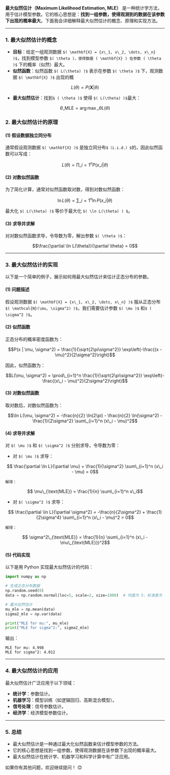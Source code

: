 **最大似然估计（Maximum Likelihood Estimation, MLE）** 是一种统计学方法，用于估计模型参数。它的核心思想是：**找到一组参数，使得观测到的数据在该参数下出现的概率最大**。下面我会详细解释最大似然估计的概念、原理和实现方法。

***

### **1. 最大似然估计的概念**

*   **目标**：给定一组观测数据 `$( \mathbf{X} = {x\_1, x\_2, \dots, x\_n} )$`，找到模型参数 `$( \theta )，使得数据 ( \mathbf{X} ) 在参数 ( \theta )$` 下的概率（似然）最大。
*   **似然函数**：似然函数 `$( L(\theta) )$` 表示在参数 `$( \theta )$` 下，观测数据 `$( \mathbf{X} )$` 出现的概

```math
L(\theta) = P(\mathbf{X} | \theta)
```

*   **最大似然估计**：找到`$ ( \theta )$` 使得 `$( L(\theta) )$`最大：

```math
        \theta\_{\text{MLE}} = \arg\max\_{\theta} L(\theta)
```

### **2. 最大似然估计的原理**

#### **(1) 假设数据独立同分布**

通常假设观测数据 `$( \mathbf{X} )$` 是独立同分布`$（i.i.d.）$`的，因此似然函数可以写成：

```math
L(\theta) = \prod\_{i=1}^n P(x\_i | \theta)
```

#### **(2) 对数似然函数**

为了简化计算，通常对似然函数取对数，得到对数似然函数：

```math
\ln L(\theta) = \sum\_{i=1}^n \ln P(x\_i | \theta)
```

最大化 `$( L(\theta) )$` 等价于最大化 `$( \ln L(\theta) ) $`。

#### **(3) 求导并求解**

对对数似然函数求导，令导数为零，解出参数 `$( \theta )$`：

```math
\frac{\partial \ln L(\theta)}{\partial \theta} = 0
```

***

### **3. 最大似然估计的实现**

以下是一个简单的例子，展示如何用最大似然估计来估计正态分布的参数。

#### **(1) 问题描述**

假设观测数据 `$( \mathbf{X} = {x\_1, x\_2, \dots, x\_n} )$` 服从正态分布 `$( \mathcal{N}(\mu, \sigma^2) )$`，我们需要估计参数 `$( \mu )$` 和`$ ( \sigma^2 )$`。

#### **(2) 似然函数**

正态分布的概率密度函数为：

```math
P(x | \mu, \sigma^2) = \frac{1}{\sqrt{2\pi\sigma^2}} \exp\left(-\frac{(x - \mu)^2}{2\sigma^2}\right)
```

因此，似然函数为：

```math
L(\mu, \sigma^2) = \prod\_{i=1}^n \frac{1}{\sqrt{2\pi\sigma^2}} \exp\left(-\frac{(x\_i - \mu)^2}{2\sigma^2}\right)
```

#### **(3) 对数似然函数**

取对数后，对数似然函数为：

```math
\ln L(\mu, \sigma^2) = -\frac{n}{2} \ln(2\pi) - \frac{n}{2} \ln(\sigma^2) - \frac{1}{2\sigma^2} \sum\_{i=1}^n (x\_i - \mu)^2
```

#### **(4) 求导并求解**

对 `$( \mu )$` 和 `$( \sigma^2 )$` 分别求导，令导数为零：

*   对 `$( \mu )$` 求导：

```math
    \frac{\partial \ln L}{\partial \mu} = \frac{1}{\sigma^2} \sum\_{i=1}^n (x\_i - \mu) = 0
```

    解得：

```math
    \mu\_{\text{MLE}} = \frac{1}{n} \sum\_{i=1}^n x\_i
```

*   对 `$( \sigma^2 )$` 求导：

```math
    \frac{\partial \ln L}{\partial \sigma^2} = -\frac{n}{2\sigma^2} + \frac{1}{2\sigma^4} \sum\_{i=1}^n (x\_i - \mu)^2 = 0
```

    解得：

```math
    \sigma^2\_{\text{MLE}} = \frac{1}{n} \sum\_{i=1}^n (x\_i - \mu\_{\text{MLE}})^2
```

#### **(5) 代码实现**

以下是用 Python 实现最大似然估计的代码：

```python
import numpy as np

# 生成正态分布数据
np.random.seed(0)
data = np.random.normal(loc=5, scale=2, size=1000)  # 均值为 5，标准差为 2

# 最大似然估计
mu_mle = np.mean(data)
sigma2_mle = np.var(data)

print("MLE for mu:", mu_mle)
print("MLE for sigma^2:", sigma2_mle)
```

输出：

    MLE for mu: 4.998
    MLE for sigma^2: 4.012

***

### **4. 最大似然估计的应用**

最大似然估计广泛应用于以下领域：

*   **统计学**：参数估计。
*   **机器学习**：模型训练（如逻辑回归、高斯混合模型）。
*   **信号处理**：信号参数估计。
*   **经济学**：经济模型参数估计。

***

### **5. 总结**

*   最大似然估计是一种通过最大化似然函数来估计模型参数的方法。
*   它的核心思想是找到一组参数，使得观测数据在该参数下出现的概率最大。
*   最大似然估计在统计学、机器学习和科学计算中有广泛应用。

如果你有其他问题，欢迎继续提问！ 😊
